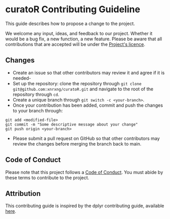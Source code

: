 # curatoR Contributing Guideline
This guide describes how to propose a change to the project. 

We welcome any input, ideas, and feedback to our project. Whether it would be a bug fix, a new function, a new feature. Please be aware that all contributions that are accepted will be under the [Project's licence](https://github.com/xnrxng/curatoR/blob/master/LICENSE.md).

## Changes
* Create an issue so that other contributors may review it and agree if it is needed-
* Set up the repository: clone the repository through ```git clone git@github.com:xnrxng/curatoR.git``` and navigate to the root of the repository through ```cd```.
* Create a unique branch through ```git switch -c <your-branch>```.
* Once your contribution has been added, commit and push the changes to your branch through: 
```
git add <modified-file>
git commit -m "Some descriptive message about your change"
git push origin <your-branch>
```
* Please submit a pull request on GitHub so that other contributors may review the changes before merging the branch back to main.

## Code of Conduct
Please note that this project follows a [Code of Conduct](https://github.com/xnrxng/curatoR/blob/master/CODE_OF_CONDUCT.md). You must abide by these terms to contribute to the project.

## Attribution
This contributing guide is inspired by the dplyr contributing guide, available [here](https://github.com/tidyverse/dplyr/blob/d69802224a1df16d7a795ce313880116ea62ed6e/.github/CONTRIBUTING.md).
